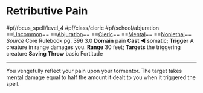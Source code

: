 # Retributive Pain
#pf/focus_spell/level_4 #pf/class/cleric #pf/school/abjuration 
==[Uncommon](../../../Traits/Uncommon.md)== ==[Abjuration](../../../Traits/Abjuration.md)== ==[Cleric](../../../Traits/Cleric.md)== ==[Mental](../../../Traits/Mental.md)== ==[Nonlethal](../../../Traits/Nonlethal.md)==
*Source* Core Rulebook pg. 396 3.0
**Domain** pain
**Cast** ◄ somatic; **Trigger** A creature in range damages you.
**Range** 30 feet; **Targets** the triggering creature
**Saving Throw** basic Fortitude

---
You vengefully reflect your pain upon your tormentor. The target takes mental damage equal to half the amount it dealt to you when it triggered the spell.